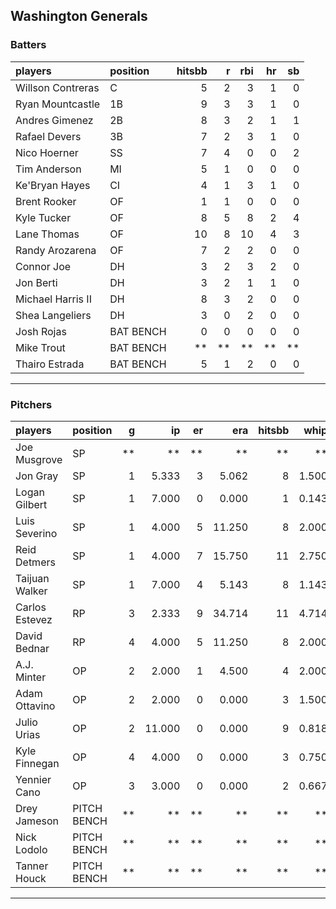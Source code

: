 ## Washington Generals

### Batters

 
|players           |position  | hitsbb|  r| rbi| hr| sb| 
|:-----------------|:---------|------:|--:|---:|--:|--:| 
|Willson Contreras |C         |      5|  2|   3|  1|  0| 
|Ryan Mountcastle  |1B        |      9|  3|   3|  1|  0| 
|Andres Gimenez    |2B        |      8|  3|   2|  1|  1| 
|Rafael Devers     |3B        |      7|  2|   3|  1|  0| 
|Nico Hoerner      |SS        |      7|  4|   0|  0|  2| 
|Tim Anderson      |MI        |      5|  1|   0|  0|  0| 
|Ke'Bryan Hayes    |CI        |      4|  1|   3|  1|  0| 
|Brent Rooker      |OF        |      1|  1|   0|  0|  0| 
|Kyle Tucker       |OF        |      8|  5|   8|  2|  4| 
|Lane Thomas       |OF        |     10|  8|  10|  4|  3| 
|Randy Arozarena   |OF        |      7|  2|   2|  0|  0| 
|Connor Joe        |DH        |      3|  2|   3|  2|  0| 
|Jon Berti         |DH        |      3|  2|   1|  1|  0| 
|Michael Harris II |DH        |      8|  3|   2|  0|  0| 
|Shea Langeliers   |DH        |      3|  0|   2|  0|  0| 
|Josh Rojas        |BAT BENCH |      0|  0|   0|  0|  0| 
|Mike Trout        |BAT BENCH |     **| **|  **| **| **| 
|Thairo Estrada    |BAT BENCH |      5|  1|   2|  0|  0| 


* * *

### Pitchers

 
|players        |position    |  g|     ip| er|    era| hitsbb|  whip| so|  w| sv| 
|:--------------|:-----------|--:|------:|--:|------:|------:|-----:|--:|--:|--:| 
|Joe Musgrove   |SP          | **|     **| **|     **|     **|    **| **| **| **| 
|Jon Gray       |SP          |  1|  5.333|  3|  5.062|      8| 1.500|  6|  1|  0| 
|Logan Gilbert  |SP          |  1|  7.000|  0|  0.000|      1| 0.143| 12|  1|  0| 
|Luis Severino  |SP          |  1|  4.000|  5| 11.250|      8| 2.000|  4|  0|  0| 
|Reid Detmers   |SP          |  1|  4.000|  7| 15.750|     11| 2.750|  4|  0|  0| 
|Taijuan Walker |SP          |  1|  7.000|  4|  5.143|      8| 1.143|  2|  1|  0| 
|Carlos Estevez |RP          |  3|  2.333|  9| 34.714|     11| 4.714|  3|  0|  0| 
|David Bednar   |RP          |  4|  4.000|  5| 11.250|      8| 2.000|  1|  0|  1| 
|A.J. Minter    |OP          |  2|  2.000|  1|  4.500|      4| 2.000|  2|  0|  0| 
|Adam Ottavino  |OP          |  2|  2.000|  0|  0.000|      3| 1.500|  2|  0|  0| 
|Julio Urias    |OP          |  2| 11.000|  0|  0.000|      9| 0.818| 10|  2|  0| 
|Kyle Finnegan  |OP          |  4|  4.000|  0|  0.000|      3| 0.750|  6|  0|  3| 
|Yennier Cano   |OP          |  3|  3.000|  0|  0.000|      2| 0.667|  4|  0|  0| 
|Drey Jameson   |PITCH BENCH | **|     **| **|     **|     **|    **| **| **| **| 
|Nick Lodolo    |PITCH BENCH | **|     **| **|     **|     **|    **| **| **| **| 
|Tanner Houck   |PITCH BENCH | **|     **| **|     **|     **|    **| **| **| **| 


* * *


